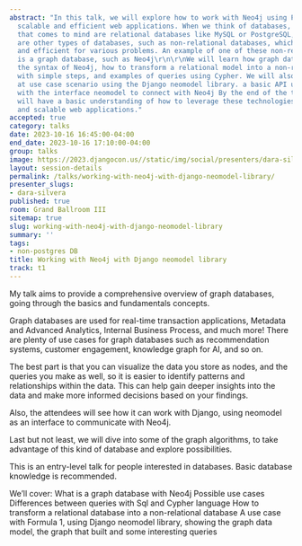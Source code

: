 ```yaml
---
abstract: "In this talk, we will explore how to work with Neo4j using Python to build
  scalable and efficient web applications. When we think of databases, the first thing
  that comes to mind are relational databases like MySQL or PostgreSQL, but there
  are other types of databases, such as non-relational databases, which are very useful
  and efficient for various problems. An example of one of these non-relational databases
  is a graph database, such as Neo4j\r\n\r\nWe will learn how graph databases work,
  the syntax of Neo4j, how to transform a relational model into a non-relational one
  with simple steps, and examples of queries using Cypher. We will also take a look
  at use case scenario using the Django neomodel library. a basic API using Django
  with the interface neomodel to connect with Neo4j By the end of the talk, attendees
  will have a basic understanding of how to leverage these technologies to build fast
  and scalable web applications."
accepted: true
category: talks
date: 2023-10-16 16:45:00-04:00
end_date: 2023-10-16 17:10:00-04:00
group: talks
image: https://2023.djangocon.us//static/img/social/presenters/dara-silvera.png
layout: session-details
permalink: /talks/working-with-neo4j-with-django-neomodel-library/
presenter_slugs:
- dara-silvera
published: true
room: Grand Ballroom III
sitemap: true
slug: working-with-neo4j-with-django-neomodel-library
summary: ''
tags:
- non-postgres DB
title: Working with Neo4j with Django neomodel library
track: t1
---
```


My talk aims to provide a comprehensive overview of graph databases, going through the basics and fundamentals concepts. 

Graph databases are used for real-time transaction applications, Metadata and Advanced Analytics, Internal Business Process, and much more! There are plenty of use cases for graph databases such as recommendation systems, customer engagement, knowledge graph for AI, and so on.

The best part is that you can visualize the data you store as nodes, and the queries you make as well, so it is easier to identify patterns and relationships within the data. This can help gain deeper insights into the data and make more informed decisions based on your findings.

Also, the attendees will see how it can work with Django, using neomodel as an interface to communicate with Neo4j.

Last but not least, we will dive into some of the graph algorithms, to take advantage of this kind of database and explore possibilities. 

This is an entry-level talk for people interested in databases. Basic database knowledge is recommended.

We’ll cover:
What is a graph database with Neo4j
Possible use cases
Differences between queries with Sql and Cypher language
How to transform a relational database into a non-relational database
A use case with Formula 1, using Django neomodel library, showing the graph data model, the graph that built and some interesting queries
